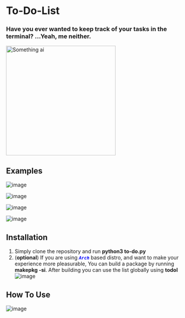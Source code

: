 # To-Do-List

### Have you ever wanted to keep track of your tasks in the terminal? ...Yeah, me neither.

<img src="https://github.com/user-attachments/assets/7e53124d-b362-4fad-af00-ad03633d0ef6" alt="Something ai" width=300px>

## Examples
![image](https://github.com/user-attachments/assets/1dbca0a6-ca57-4292-931d-89f486a69530)

![image](https://github.com/user-attachments/assets/01fb6072-f073-44ce-991e-4b545a8ca14d)

![image](https://github.com/user-attachments/assets/ea944eb9-1b08-41e7-a02e-cd64421724a8)

![image](https://github.com/user-attachments/assets/fdb7c8ee-8000-47b5-9e8a-f1d08badd5b9)

## Installation
1. Simply clone the repository and run __python3 to-do.py__
2. (__optional__) If you are using <code style="color : blue">***Arch***</code> based distro, and want to make your experience more pleasurable, You can build a package by running __makepkg -si__.
   After building you can use the list globally using __todol__
   <br>
   ![image](https://github.com/user-attachments/assets/00d86376-1582-4736-88ba-5b50d253de03)
   
## How To Use
![image](https://github.com/user-attachments/assets/c03bd830-9505-4384-9211-5acce36db9b9)

